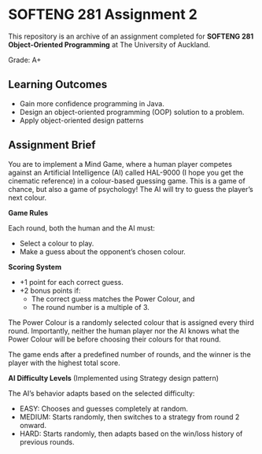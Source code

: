 # SOFTENG 281 Assignment 2
This repository is an archive of an assignment completed for **SOFTENG 281 Object-Oriented Programming** at The University of Auckland.

Grade: A+

## Learning Outcomes
- Gain more confidence programming in Java.
- Design an object-oriented programming (OOP) solution to a problem.
- Apply object-oriented design patterns

## Assignment Brief

You are to implement a Mind Game, where a human player competes against an Artificial Intelligence (AI) called HAL-9000 (I hope you get the cinematic reference) in a colour-based guessing game. This is a game of chance, but also a game of psychology! The AI will try to guess the player’s next colour.

**Game Rules**

Each round, both the human and the AI must:

- Select a colour to play.
- Make a guess about the opponent’s chosen colour.

**Scoring System**

- +1 point for each correct guess.
- +2 bonus points if:
  - The correct guess matches the Power Colour, and
  - The round number is a multiple of 3.

The Power Colour is a randomly selected colour that is assigned every third round. Importantly, neither the human player nor the AI knows what the Power Colour will be before choosing their colours for that round.

The game ends after a predefined number of rounds, and the winner is the player with the highest total score.

**AI Difficulty Levels** (Implemented using Strategy design pattern)

The AI’s behavior adapts based on the selected difficulty:

- EASY: Chooses and guesses completely at random.
- MEDIUM: Starts randomly, then switches to a strategy from round 2 onward.
- HARD: Starts randomly, then adapts based on the win/loss history of previous rounds.

